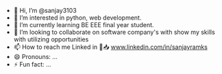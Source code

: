 - 👋 Hi, I’m @sanjay3103
- 👀 I’m interested in python, web development. 
- 🌱 I’m currently learning BE EEE final year student. 
- 💞️ I’m looking to collaborate on software company's with show my skills with utilizing opportunities
- 📫 How to reach me Linked in 🔗📥 www.linkedin.com/in/sanjayramks
- 😄 Pronouns: ...
- ⚡ Fun fact: ...

<!---
sanjay3103/sanjay3103 is a ✨ special ✨ repository because its `README.md` (this file) appears on your GitHub profile.
You can click the Preview link to take a look at your changes.
--->
